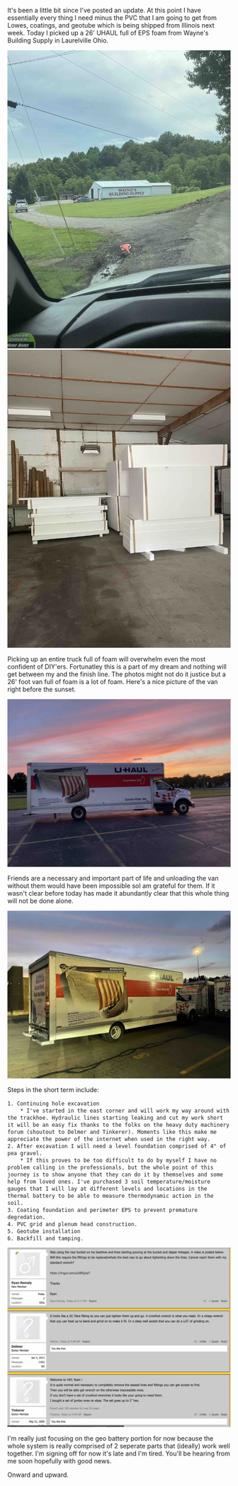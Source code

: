 It's been a little bit since I've posted an update. At this point I have essentially every thing I need minus the PVC that I am going to get from Lowes, coatings, and geotube which is being shipped from Illinois next week. Today I picked up a 26' UHAUL full of EPS foam from Wayne's Building Supply in Laurelville Ohio.

![Waynes Warehouse](../images/waynes.jpg)
![Insulation Warehouse](../images/foamWarehouse.jpg)

Picking up an entire truck full of foam will overwhelm even the most confident of DIY'ers. Fortunatley this is a part of my dream and nothing will get between my and the finish line. The photos might not do it justice but a 26' foot van full of foam is a lot of foam. Here's a nice picture of the van right before the sunset.

![Van Sunset](../images/vanSunset.jpg)



Friends are a necessary and important part of life and unloading the van without them would have been impossible soI am grateful for them. If it wasn't clear before today has made it abundantly clear that this whole thing will not be done alone.

![Van Dropoff](../images/vanDropoff.jpg)


Steps in the short term include:

	1. Continuing hole excavation
		* I've started in the east corner and will work my way around with the trackhoe. Hydraulic lines starting leaking and cut my work short it will be an easy fix thanks to the folks on the heavy duty machinery forum (shoutout to Delmer and Tinkerer). Moments like this make me appreciate the power of the internet when used in the right way.
	2. After excavation I will need a level foundation comprised of 4" of pea gravel. 
		* If this proves to be too difficult to do by myself I have no problem calling in the professionals, but the whole point of this journey is to show anyone that they can do it by themselves and some help from loved ones. I've purchased 3 soil temperature/moisture gauges that I will lay at different levels and locations in the thermal battery to be able to measure thermodynamic action in the soil. 
	3. Coating foundation and perimeter EPS to prevent premature degredation. 
	4. PVC grid and plenum head construction. 
	5. Geotube installation
	6. Backfill and tamping. 


![Forum](../images/forum.jpg)

I'm really just focusing on the geo battery portion for now because the whole system is really comprised of 2 seperate parts that (ideally) work well together. I'm signing off for now it's late and I'm tired. You'll be hearing from me soon hopefully with good news.

Onward and upward.  



